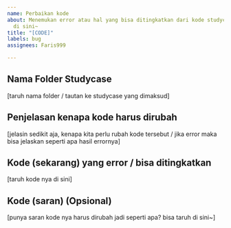 ```yaml
---
name: Perbaikan kode
about: Menemukan error atau hal yang bisa ditingkatkan dari kode studycase? Kuy, ceritain
  di sini~
title: "[CODE]"
labels: bug
assignees: Faris999

---
```


## Nama Folder Studycase
[taruh nama folder / tautan ke studycase yang dimaksud]

## Penjelasan kenapa kode harus dirubah
[jelasin sedikit aja, kenapa kita perlu rubah kode tersebut / jika error maka bisa jelaskan seperti apa hasil errornya]

## Kode (sekarang) yang error / bisa ditingkatkan
[taruh kode nya di sini]

## Kode (saran) (Opsional)
[punya saran kode nya harus dirubah jadi seperti apa? bisa taruh di sini~]
